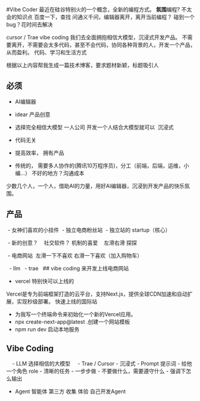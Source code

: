 #Vibe Coder
最近在硅谷特别火的一个概念，全新的编程方式。
**氛围**编程?
不太会的知识点 百度一下，查找
问通义千问，编辑器离开，离开当前编程？
碰到一个bug？花时间去解决

cursor / Trae
vibe coding 我们去全面拥抱相信大模型，沉浸式开发产品。
不需要离开，不需要会太多代码，甚至不会代码，协同各种背景的人，开发一个产品，从而盈利。
代码、学习和生活方式

根据以上内容帮我生成一篇技术博客，要求题材新颖，标题吸引人

## 必须
- AI编辑器
- idear 产品创意
- 选择完全相信大模型
一人公司 开发一个人结合大模型就可以
 沉浸式
- 代码无关
- 提高效率， 拥有产品

- 传统的， 需要多人协作的(腾讯10万程序员)，分工（前端，后端，运维，小编...）
不好的地方？沟通成本

少数几个人，一个人，借助AI的力量，用好AI编辑器，沉浸到开发产品的快乐氛围。

## 产品
 - 女神们喜欢的小挂件
 - 独立电商粉丝站
 - 独立站的 startup（核心）

 - 新的创意？
   社交软件？ 机制的喜爱
   左滑右滑 探探

 - 电商网站
 左滑一下不喜欢 右滑一下喜欢（加入购物车）

  - llm
  - trae
  ## vibe coding 来开发上线电商网站

- vercel 特别快可以上线的

Vercel是专为前端框架打造的云平台，支持Next.js，提供全球CDN加速和自动扩展，实现秒级部署。
快速上线的国际站

- 为我写一个终端命令来初始化一个新的Vercel应用。
- npx create-next-app@latest .创建一个网站模板
- npm run dev 启动本地服务

## Vibe Coding
    - LLM 选择相信的大模型
    - Trae / Cursor
    - 沉浸式
    - Prompt 提示词
      - 给他一个角色 role
      - 清晰的任务
      - 一步步做
      - 不要做什么，需要遵守什么
      - 强调下怎么输出
  - Agent 智能体
    第三方 收集 体验
    自己开发Agent
